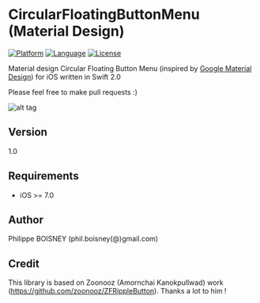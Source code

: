 # CircularFloatingButtonMenu (Material Design)

[![Platform](http://img.shields.io/badge/platform-ios-blue.svg?style=flat
)](https://developer.apple.com/iphone/index.action)
[![Language](http://img.shields.io/badge/language-swift-brightgreen.svg?style=flat
)](https://developer.apple.com/swift)
[![License](http://img.shields.io/badge/license-MIT-lightgrey.svg?style=flat
)](http://mit-license.org)

Material design Circular Floating Button Menu (inspired by [Google Material Design](http://www.google.com/design/spec/material-design/introduction.html)) for iOS written in Swift 2.0

Please feel free to make pull requests :)

![alt tag](https://raw.githubusercontent.com/Phil69/CircularFloatingButtonMenu-MaterialDesign-Swift/master/application.gif)

## Version
1.0

## Requirements

- iOS >= 7.0

## Author

Philippe BOISNEY (phil.boisney(@)gmail.com)

## Credit

This library is based on Zoonooz (Amornchai Kanokpullwad) work (https://github.com/zoonooz/ZFRippleButton). Thanks a lot to him !